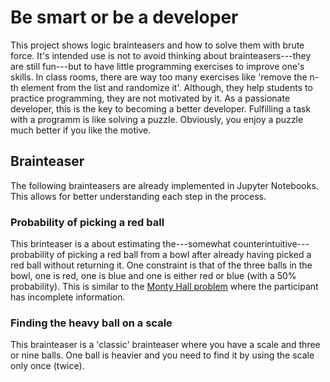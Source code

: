 # Be smart or be a developer

This project shows logic brainteasers and how to solve them with brute force.
It's intended use is not to avoid thinking about brainteasers---they are still fun---but to have little programming exercises to improve one's skills.
In class rooms, there are way too many exercises like 'remove the n-th element from the list and randomize it'.
Although, they help students to practice programming, they are not motivated by it.
As a passionate developer, this is the key to becoming a better developer.
Fulfilling a task with a programm is like solving a puzzle.
Obviously, you enjoy a puzzle much better if you like the motive.


## Brainteaser
The following brainteasers are already implemented in Jupyter Notebooks.
This allows for better understanding each step in the process.

### Probability of picking a red ball
This brinteaser is a about estimating the---somewhat counterintuitive---probability of picking a red ball from a bowl after already having picked a red ball without returning it.
One constraint is that of the three balls in the bowl, one is red, one is blue and one is either red or blue (with a 50% probability).
This is similar to the [Monty Hall problem](https://en.wikipedia.org/wiki/Monty_Hall_problem) where the participant has incomplete information.

### Finding the heavy ball on a scale
This brainteaser is a 'classic' brainteaser where you have a scale and three or nine balls.
One ball is heavier and you need to find it by using the scale only once (twice).